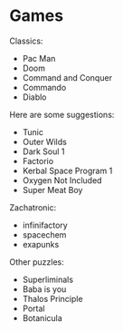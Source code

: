 # Games

Classics:

- Pac Man
- Doom
- Command and Conquer
- Commando
- Diablo

Here are some suggestions:

- Tunic
- Outer Wilds
- Dark Soul 1
- Factorio
- Kerbal Space Program 1
- Oxygen Not Included
- Super Meat Boy


Zachatronic:

- infinifactory
- spacechem
- exapunks

Other puzzles:

- Superliminals
- Baba is you
- Thalos Principle
- Portal
- Botanicula
